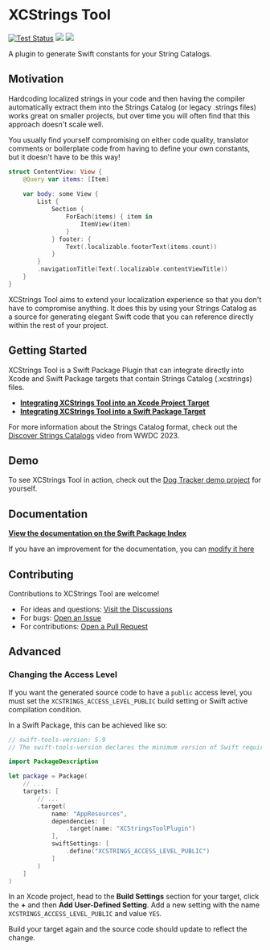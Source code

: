 # XCStrings Tool

[![Test Status](https://github.com/liamnichols/xcstrings-tool/workflows/Tests/badge.svg)](https://github.com/liamnichols/xcstrings-tool/actions/workflows/tests.yml)
[![](https://img.shields.io/endpoint?url=https%3A%2F%2Fswiftpackageindex.com%2Fapi%2Fpackages%2Fliamnichols%2Fxcstrings-tool%2Fbadge%3Ftype%3Dswift-versions)](https://swiftpackageindex.com/liamnichols/xcstrings-tool)
[![](https://img.shields.io/endpoint?url=https%3A%2F%2Fswiftpackageindex.com%2Fapi%2Fpackages%2Fliamnichols%2Fxcstrings-tool%2Fbadge%3Ftype%3Dplatforms)](https://swiftpackageindex.com/liamnichols/xcstrings-tool)

A plugin to generate Swift constants for your String Catalogs.

## Motivation

Hardcoding localized strings in your code and then having the compiler automatically extract them into the Strings Catalog (or legacy .strings files) works great on smaller projects, but over time you will often find that this approach doesn't scale well.

You usually find yourself compromising on either code quality, translator comments or boilerplate code from having to define your own constants, but it doesn't have to be this way!  

```swift
struct ContentView: View {
    @Query var items: [Item]
    
    var body: some View {
        List {
            Section {
                ForEach(items) { item in
                    ItemView(item) 
                }
            } footer: {
                Text(.localizable.footerText(items.count))
            }
        }
        .navigationTitle(Text(.localizable.contentViewTitle))
    }
}
```

XCStrings Tool aims to extend your localization experience so that you don't have to compromise anything. It does this by using your Strings Catalog as a source for generating elegant Swift code that you can reference directly within the rest of your project.

## Getting Started

XCStrings Tool is a Swift Package Plugin that can integrate directly into Xcode and Swift Package targets that contain Strings Catalog (.xcstrings) files.

- [**Integrating XCStrings Tool into an Xcode Project Target**](https://swiftpackageindex.com/liamnichols/xcstrings-tool/documentation/documentation/integrating-xcstrings-tool-into-an-xcode-project-target)
- [**Integrating XCStrings Tool into a Swift Package Target**](https://swiftpackageindex.com/liamnichols/xcstrings-tool/documentation/documentation/integrating-xcstrings-tool-into-a-swift-package-target)

For more information about the Strings Catalog format, check out the [Discover Strings Catalogs](https://developer.apple.com/videos/play/wwdc2023/10155/) video from WWDC 2023.

## Demo

To see XCStrings Tool in action, check out the [Dog Tracker demo project](https://github.com/liamnichols/xcstrings-tool-demo) for yourself.

## Documentation

[**View the documentation on the Swift Package Index**](https://swiftpackageindex.com/liamnichols/xcstrings-tool/documentation/documentation)

If you have an improvement for the documentation, you can [modify it here](./Sources/Documentation/XCStringsToolPlugin.docc)

## Contributing

Contributions to XCStrings Tool are welcome!

- For ideas and questions: [Visit the Discussions](https://github.com/liamnichols/xcstrings-tool/discussions)
- For bugs: [Open an Issue](https://github.com/liamnichols/xcstrings-tool/issues/choose)
- For contributions: [Open a Pull Request](https://github.com/liamnichols/xcstrings-tool/compare) 

## Advanced

### Changing the Access Level

If you want the generated source code to have a `public` access level, you must set the `XCSTRINGS_ACCESS_LEVEL_PUBLIC` build setting or Swift active compilation condition.

In a Swift Package, this can be achieved like so:

```swift
// swift-tools-version: 5.9
// The swift-tools-version declares the minimum version of Swift required to build this package.

import PackageDescription

let package = Package(
    // ...
    targets: [
        // ...
        .target(
            name: "AppResources",
            dependencies: [
                .target(name: "XCStringsToolPlugin")
            ],
            swiftSettings: [
                .define("XCSTRINGS_ACCESS_LEVEL_PUBLIC")
            ]
        )
    ]
)
```

In an Xcode project, head to the **Build Settings** section for your target, click the **+** and then **Add User-Defined Setting**. Add a new setting with the name `XCSTRINGS_ACCESS_LEVEL_PUBLIC` and value `YES`.

Build your target again and the source code should update to reflect the change.
